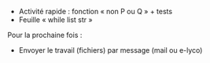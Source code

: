 * Activité rapide : fonction « non P ou Q » + tests
* Feuille « while list str »

Pour la prochaine fois :

* Envoyer le travail (fichiers) par message (mail ou e-lyco)
